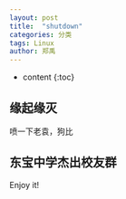 ```yaml
---
layout: post
title:  "shutdown"
categories: 分类
tags: Linux
author: 郑禹
---
```


* content
{:toc}

## 缘起缘灭

喷一下老袁，狗比



## 东宝中学杰出校友群


Enjoy it!
